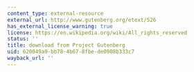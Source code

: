 ```yaml
---
content_type: external-resource
external_url: http://www.gutenberg.org/etext/526
has_external_license_warning: true
license: https://en.wikipedia.org/wiki/All_rights_reserved
status: ''
title: download from Project Gutenberg
uid: 620049a9-bb78-4b67-8fbe-de0908b333c7
wayback_url: ''
---
```


